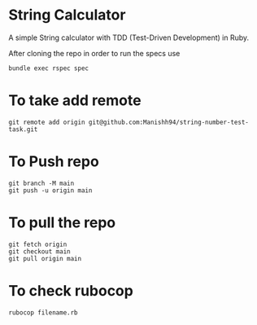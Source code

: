 # String Calculator

A simple String calculator with TDD (Test-Driven Development) in Ruby.

After cloning the repo in order to run the specs use

```
bundle exec rspec spec
```

# To take add remote
```
git remote add origin git@github.com:Manishh94/string-number-test-task.git
```
# To Push repo
```
git branch -M main
git push -u origin main
```

# To pull the repo
```
git fetch origin
git checkout main
git pull origin main
```

# To check rubocop
```
rubocop filename.rb
```
